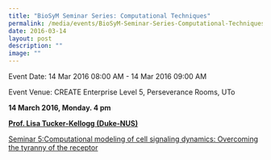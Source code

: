 ```yaml
---
title: "BioSyM Seminar Series: Computational Techniques"
permalink: /media/events/BioSyM-Seminar-Series-Computational-Techniques/
date: 2016-03-14
layout: post
description: ""
image: ""
---
```

  
Event Date: 14 Mar 2016 08:00 AM - 14 Mar 2016 09:00 AM

Event Venue: CREATE Enterprise Level 5, Perseverance Rooms, UTo

**14 March 2016, Monday. 4 pm**

[](http://web.mit.edu/smart/research/biosym/Dr%20Liu%20Xiaogang-7March2016.pdf)**[Prof. Lisa Tucker-Kellogg (Duke-NUS)](http://web.mit.edu/smart/research/biosym/Lisa%20Tucker-Kellogg%20Seminar%2014%20Mar%202016.pdf)**

[Seminar 5:](http://web.mit.edu/smart/research/biosym/Lisa%20Tucker-Kellogg%20Seminar%2014%20Mar%202016.pdf)[Computational modeling of cell signaling dynamics: Overcoming the tyranny of the receptor](http://web.mit.edu/smart/research/biosym/Lisa%20Tucker-Kellogg%20Seminar%2014%20Mar%202016.pdf)